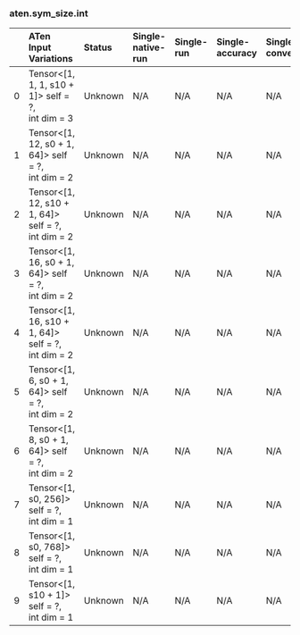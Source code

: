 ### aten.sym_size.int
|    | ATen Input Variations                                 | Status   | Single-native-run   | Single-run   | Single-accuracy   | Single-converted   |
|---:|:------------------------------------------------------|:---------|:--------------------|:-------------|:------------------|:-------------------|
|  0 | Tensor<[1, 1, 1, s10 + 1]> self = ?,<br>int dim = 3   | Unknown  | N/A                 | N/A          | N/A               | N/A                |
|  1 | Tensor<[1, 12, s0 + 1, 64]> self = ?,<br>int dim = 2  | Unknown  | N/A                 | N/A          | N/A               | N/A                |
|  2 | Tensor<[1, 12, s10 + 1, 64]> self = ?,<br>int dim = 2 | Unknown  | N/A                 | N/A          | N/A               | N/A                |
|  3 | Tensor<[1, 16, s0 + 1, 64]> self = ?,<br>int dim = 2  | Unknown  | N/A                 | N/A          | N/A               | N/A                |
|  4 | Tensor<[1, 16, s10 + 1, 64]> self = ?,<br>int dim = 2 | Unknown  | N/A                 | N/A          | N/A               | N/A                |
|  5 | Tensor<[1, 6, s0 + 1, 64]> self = ?,<br>int dim = 2   | Unknown  | N/A                 | N/A          | N/A               | N/A                |
|  6 | Tensor<[1, 8, s0 + 1, 64]> self = ?,<br>int dim = 2   | Unknown  | N/A                 | N/A          | N/A               | N/A                |
|  7 | Tensor<[1, s0, 256]> self = ?,<br>int dim = 1         | Unknown  | N/A                 | N/A          | N/A               | N/A                |
|  8 | Tensor<[1, s0, 768]> self = ?,<br>int dim = 1         | Unknown  | N/A                 | N/A          | N/A               | N/A                |
|  9 | Tensor<[1, s10 + 1]> self = ?,<br>int dim = 1         | Unknown  | N/A                 | N/A          | N/A               | N/A                |

